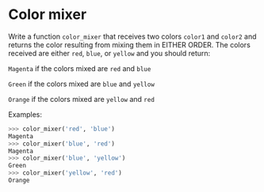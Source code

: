 # Color mixer

Write a function `color_mixer` that receives two colors `color1` and `color2` 
and returns the color resulting from mixing them in EITHER ORDER. 
The colors received are either `red`, `blue`, or `yellow` and you should return:

`Magenta` if the colors mixed are `red` and `blue`

`Green` if the colors mixed are `blue` and `yellow`

`Orange` if the colors mixed are `yellow` and `red`


Examples:

```python
>>> color_mixer('red', 'blue')
Magenta
>>> color_mixer('blue', 'red')
Magenta
>>> color_mixer('blue', 'yellow')
Green
>>> color_mixer('yellow', 'red')
Orange
```
